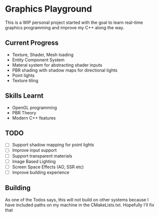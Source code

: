 # Graphics Playground
This is a WIP personal project started with the goal to learn real-time graphics programming
and improve my C++ along the way.

## Current Progress
- Texture, Shader, Mesh loading
- Entity Component System 
- Materal system for abstracting shader inputs
- PBR shading with shadow maps for directional lights
- Point lights
- Texture tiling

## Skills Learnt
- OpenGL programming
- PBR Theory
- Modern C++ features

## TODO
- [ ] Support shadow mapping for point lights
- [ ] Improve input support
- [ ] Support transparent materials
- [ ] Image Based Lighting
- [ ] Screen Space Effects (AO, SSR etc)
- [ ] Improve building experience

## Building
As one of the Todos says, this will not build on other systems because I have included paths on my machine in the CMakeLists.txt. Hopefully I'll fix that